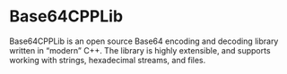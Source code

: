 # Base64CPPLib
Base64CPPLib is an open source Base64 encoding and decoding library written in “modern” C++. The library is highly extensible, and supports working with strings, hexadecimal streams, and files.
